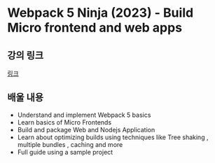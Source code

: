 # Webpack 5 Ninja (2023) - Build Micro frontend and web apps

## 강의 링크
[링크](https://www.udemy.com/course/webpack-5-ninja-build-micro-frontend-and-web-apps)

## 배울 내용

- Understand and implement Webpack 5 basics
- Learn basics of Micro Frontends
- Build and package Web and Nodejs Application
- Learn about optimizing builds using techniques like Tree shaking , multiple bundles , caching and more
- Full guide using a sample project

